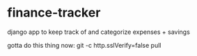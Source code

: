 # finance-tracker

django app to keep track of and categorize expenses + savings

gotta do this thing now:
git -c http.sslVerify=false pull

